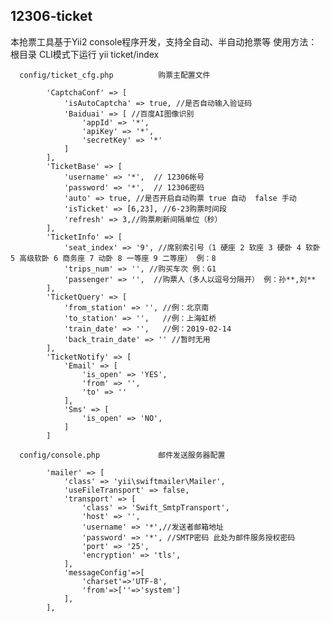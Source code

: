 12306-ticket
-------------------
本抢票工具基于Yii2 console程序开发，支持全自动、半自动抢票等
    使用方法：根目录 CLI模式下运行 yii ticket/index
      
      config/ticket_cfg.php          购票主配置文件
      
            'CaptchaConf' => [
                'isAutoCaptcha' => true, //是否自动输入验证码
                'Baiduai' => [ //百度AI图像识别
                    'appId' => '*',
                    'apiKey' => '*',
                    'secretKey' => '*'
                ]
            ],
            'TicketBase' => [
                'username' => '*',  // 12306帐号
                'password' => '*',  // 12306密码
                'auto' => true, //是否开启自动购票 true 自动  false 手动
                'isTicket' => [6,23], //6-23购票时间段
                'refresh' => 3,//购票刷新间隔单位（秒）
            ],
            'TicketInfo' => [
                'seat_index' => '9', //席别索引号（1 硬座 2 软座 3 硬卧 4 软卧 5 高级软卧 6 商务座 7 动卧 8 一等座 9 二等座） 例：8
                'trips_num' => '', //购买车次 例：G1
                'passenger' => '',  //购票人（多人以逗号分隔开） 例：孙**,刘**
            ],
            'TicketQuery' => [
                'from_station' => '', //例：北京南
                'to_station' => '',   //例：上海虹桥
                'train_date' => '',   //例：2019-02-14
                'back_train_date' => '' //暂时无用
            ],
            'TicketNotify' => [
                'Email' => [
                    'is_open' => 'YES',
                    'from' => '',
                    'to' => ''
                ],
                'Sms' => [
                    'is_open' => 'NO',
                ]
            ]
            
      config/console.php             邮件发送服务器配置
      
            'mailer' => [
                'class' => 'yii\swiftmailer\Mailer',
                'useFileTransport' => false,
                'transport' => [
                    'class' => 'Swift_SmtpTransport',
                    'host' => '',
                    'username' => '*',//发送者邮箱地址
                    'password' => '*', //SMTP密码 此处为邮件服务授权密码
                    'port' => '25',
                    'encryption' => 'tls',
                ],
                'messageConfig'=>[
                    'charset'=>'UTF-8',
                    'from'=>[''=>'system']
                ],
            ],

